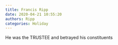 ```yaml
---
title: Francis Ripp
date: 2020-04-21 10:55:20
authors: Ripp
categories: Holiday
---
```


 He was the TRUSTEE and betrayed his constituents